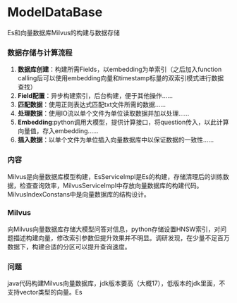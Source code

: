 # ModelDataBase
Es和向量数据库Milvus的构建与数据存储
### 数据存储与计算流程
1. **数据库创建**：构建所需Fields，以embedding为单索引（之后加入function calling后可以使用embedding向量和timestamp标量的双索引模式进行数据查找）
2. **Field配置**：异步构建索引，后台构建，便于其他操作......
3. **匹配数据**：使用正则表达式匹配txt文件所需的数据......
4. **处理数据**：使用IO流以单个文件为单位读取数据并加以处理......
5. **Embedding**:python调用大模型，提供计算接口，将question传入，以此计算向量值，存入embedding......
6. **插入数据**：以单个文件为单位插入向量数据库中以保证数据的一致性......

### 内容
Milvus是向量数据库模型构建，EsServiceImpl是Es的构建，存储清理后的训练数据，检查查询效率，MilvusServiceImpl中存放向量数据库的构建代码。MilvusIndexConstans中是向量数据库的结构设计。
### Milvus
向Milvus向量数据库存储大模型问答对信息，python存储设置HNSW索引，对问题描述构建向量，修改索引参数但提升效果并不明显。调研发现，在少量不足百万数据下，构建合适的分区可以提升查询速度。



### 问题
java代码构建Milvus向量数据库，jdk版本要高（大概17），低版本的jdk里面，不支持vector类型的向量。Es
